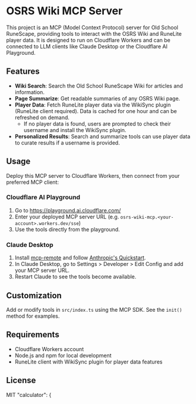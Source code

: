 
# OSRS Wiki MCP Server

This project is an MCP (Model Context Protocol) server for Old School RuneScape, providing tools to interact with the OSRS Wiki and RuneLite player data. It is designed to run on Cloudflare Workers and can be connected to LLM clients like Claude Desktop or the Cloudflare AI Playground.

## Features

- **Wiki Search**: Search the Old School RuneScape Wiki for articles and information.
- **Page Summarize**: Get readable summaries of any OSRS Wiki page.
- **Player Data**: Fetch RuneLite player data via the WikiSync plugin (RuneLite client required). Data is cached for one hour and can be refreshed on demand.
  - If no player data is found, users are prompted to check their username and install the WikiSync plugin.
- **Personalized Results**: Search and summarize tools can use player data to curate results if a username is provided.

## Usage

Deploy this MCP server to Cloudflare Workers, then connect from your preferred MCP client:

### Cloudflare AI Playground
1. Go to https://playground.ai.cloudflare.com/
2. Enter your deployed MCP server URL (e.g. `osrs-wiki-mcp.<your-account>.workers.dev/sse`)
3. Use the tools directly from the playground.

### Claude Desktop
1. Install [mcp-remote](https://www.npmjs.com/package/mcp-remote) and follow [Anthropic's Quickstart](https://modelcontextprotocol.io/quickstart/user).
2. In Claude Desktop, go to Settings > Developer > Edit Config and add your MCP server URL.
3. Restart Claude to see the tools become available.

## Customization

Add or modify tools in `src/index.ts` using the MCP SDK. See the `init()` method for examples.

## Requirements
- Cloudflare Workers account
- Node.js and npm for local development
- RuneLite client with WikiSync plugin for player data features

## License
MIT
    "calculator": {
